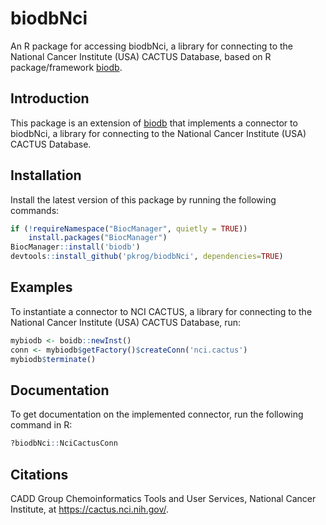 # biodbNci

An R package for accessing biodbNci, a library for connecting to the National
Cancer Institute (USA) CACTUS Database, based on R package/framework
[biodb](https://github.com/pkrog/biodb/).

## Introduction

This package is an extension of [biodb](https://github.com/pkrog/biodb/) that
implements a connector to biodbNci, a library for connecting to the National
Cancer Institute (USA) CACTUS Database.

## Installation

Install the latest version of this package by running the following commands:
```r
if (!requireNamespace("BiocManager", quietly = TRUE))
    install.packages("BiocManager")
BiocManager::install('biodb')
devtools::install_github('pkrog/biodbNci', dependencies=TRUE)
```

## Examples

To instantiate a connector to NCI CACTUS, a library for connecting to the
National Cancer Institute (USA) CACTUS Database, run:
```r
mybiodb <- boidb::newInst()
conn <- mybiodb$getFactory()$createConn('nci.cactus')
mybiodb$terminate()
```

## Documentation

To get documentation on the implemented connector, run the following command in R:
```r
?biodbNci::NciCactusConn
```

## Citations

CADD Group Chemoinformatics Tools and User Services, National Cancer Institute,
at <https://cactus.nci.nih.gov/>.
